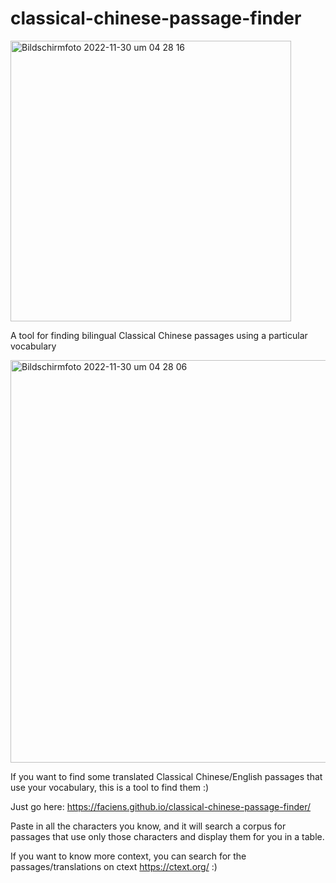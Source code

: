 # classical-chinese-passage-finder

<img width="449" alt="Bildschirm­foto 2022-11-30 um 04 28 16" src="https://user-images.githubusercontent.com/119470033/204700731-3dbc0709-ab91-4214-8a65-a11f69db5b00.png">

A tool for finding bilingual Classical Chinese passages using a particular vocabulary

<img width="644" alt="Bildschirm­foto 2022-11-30 um 04 28 06" src="https://user-images.githubusercontent.com/119470033/204700758-bafa7e1b-fd96-4190-a2e6-71e461865c48.png">

If you want to find some translated Classical Chinese/English passages that use your vocabulary, this is a tool to find them :)  

Just go here: https://faciens.github.io/classical-chinese-passage-finder/

Paste in all the characters you know, and it will search a corpus for passages that use only those characters and display them for you in a table.

If you want to know more context, you can search for the passages/translations on ctext https://ctext.org/ :)
